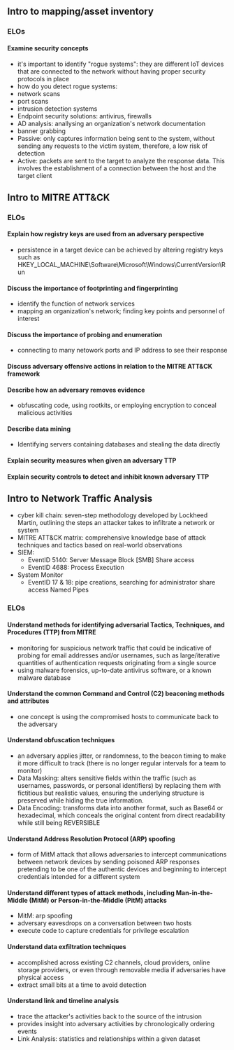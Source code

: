 ## Intro to mapping/asset inventory
### ELOs
#### Examine security concepts
* it's important to identify "rogue systems": they are different IoT devices that are connected to the network without having proper security protocols in place
* how do you detect rogue systems:
* network scans
* port scans
* intrusion detection systems
* Endpoint security solutions: antivirus, firewalls
* AD analysis: anallysing an organization's network documentation
* banner grabbing
* Passive: only captures information being sent to the system, without sending any requests to the victim system, therefore, a low risk of detection
* Active: packets are sent to the target to analyze the response data. This involves the establishment of a connection between the host and the target client

## Intro to MITRE ATT&CK
### ELOs
#### Explain how registry keys are used from an adversary perspective
* persistence in a target device can be achieved by altering registry keys such as HKEY_LOCAL_MACHINE\Software\Microsoft\Windows\CurrentVersion\Run
#### Discuss the importance of footprinting and fingerprinting
* identify the function of network services
* mapping an organization's network; finding key points and personnel of interest
#### Discuss the importance of probing and enumeration
* connecting to many netowork ports and IP address to see their response
#### Discuss adversary offensive actions in relation to the MITRE ATT&CK framework

#### Describe how an adversary removes evidence
* obfuscating code, using rootkits, or employing encryption to conceal malicious activities
#### Describe data mining
* Identifying servers containing databases and stealing the data directly
#### Explain security measures when given an adversary TTP

#### Explain security controls to detect and inhibit known adversary TTP

## Intro to Network Traffic Analysis
* cyber kill chain: seven-step methodology developed by Lockheed Martin, outlining the steps an attacker takes to infiltrate a network or system
* MITRE ATT&CK matrix: comprehensive knowledge base of attack techniques and tactics based on real-world observations
* SIEM:
  * EventID 5140: Server Message Block [SMB] Share access
  * EventID 4688: Process Execution
* System Monitor
  * EventID 17 & 18: pipe creations, searching for administrator share access
 Named Pipes
### ELOs
#### Understand methods for identifying adversarial Tactics, Techniques, and Procedures (TTP) from MITRE
* monitoring for suspicious network traffic that could be indicative of probing for email addresses and/or usernames, such as large/iterative quantities of authentication requests originating from a single source
* using malware forensics, up-to-date antivirus software, or a known malware database
#### Understand the common Command and Control (C2) beaconing methods and attributes
* one concept is using the compromised hosts to communicate back to the adversary
#### Understand obfuscation techniques
* an adversary applies jitter, or randomness, to the beacon timing to make it more difficult to track (there is no longer regular intervals for a team to monitor)
* Data Masking: alters sensitive fields within the traffic (such as usernames, passwords, or personal identifiers) by replacing them with fictitious but realistic values, ensuring the underlying structure is preserved while hiding the true information.
* Data Encoding: transforms data into another format, such as Base64 or hexadecimal, which conceals the original content from direct readability while still being REVERSIBLE
#### Understand Address Resolution Protocol (ARP) spoofing
* form of MitM attack that allows adversaries to intercept communications between network devices by sending poisoned ARP responses pretending to be one of the authentic devices and beginning to intercept credentials intended for a different system
#### Understand different types of attack methods, including Man-in-the-Middle (MitM) or Person-in-the-Middle (PitM) attacks
* MitM: arp spoofing
* adversary eavesdrops on a conversation between two hosts
* execute code to capture credentials for privilege escalation
#### Understand data exfiltration techniques
 * accomplished across existing C2 channels, cloud providers, online storage providers, or even through removable media if adversaries have physical access
 * extract small bits at a time to avoid detection
#### Understand link and timeline analysis
* trace the attacker's activities back to the source of the intrusion
* provides insight into adversary activities by chronologically ordering events
* Link Analysis: statistics and relationships within a given dataset




